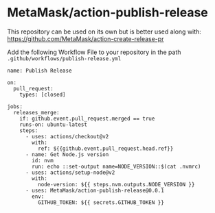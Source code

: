 # MetaMask/action-publish-release

This repository can be used on its own but is better used along with: https://github.com/MetaMask/action-create-release-pr


Add the following Workflow File to your repository in the path `.github/workflows/publish-release.yml`


```
name: Publish Release

on:
  pull_request:
    types: [closed]

jobs:
  releases_merge:
    if: github.event.pull_request.merged == true
    runs-on: ubuntu-latest
    steps:
      - uses: actions/checkout@v2
        with:
          ref: ${{github.event.pull_request.head.ref}}
      - name: Get Node.js version
        id: nvm
        run: echo ::set-output name=NODE_VERSION::$(cat .nvmrc)
      - uses: actions/setup-node@v2
        with:
          node-version: ${{ steps.nvm.outputs.NODE_VERSION }}
      - uses: MetaMask/action-publish-release@0.0.1
        env:
          GITHUB_TOKEN: ${{ secrets.GITHUB_TOKEN }}

```